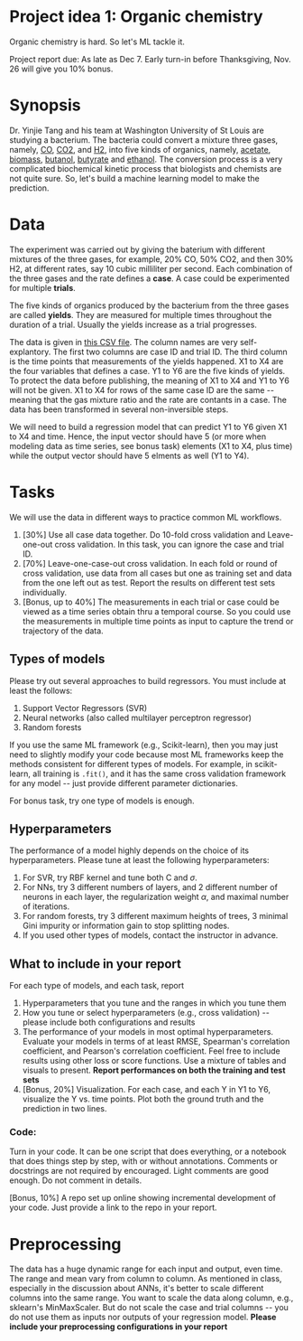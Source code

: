 # Project idea 1: Organic chemistry 

Organic chemistry is hard. So let's ML tackle it. 

Project report due: As late as Dec 7. Early turn-in before Thanksgiving, Nov. 26 will give you 10% bonus. 

# Synopsis 

Dr. Yinjie Tang and his team at Washington University of St Louis are studying a bacterium. 
The bacteria could convert a mixture three gases, namely, [CO](https://en.wikipedia.org/wiki/Carbon_monoxide), [CO2](https://en.wikipedia.org/wiki/Carbon_dioxide), and [H2](https://en.wikipedia.org/wiki/Hydrogen), into five kinds of organics, namely, [acetate](https://en.wikipedia.org/wiki/Acetate), [biomass](https://en.wikipedia.org/wiki/Biomass), [butanol](https://en.wikipedia.org/wiki/Butanol), [butyrate](https://en.wikipedia.org/wiki/Butyrate) and [ethanol](https://en.wikipedia.org/wiki/Ethanol). 
The conversion process is a very complicated biochemical kinetic process that biologists and chemists are not quite sure. So, let's build a machine learning model to make the prediction. 

# Data

The experiment was carried out by giving the baterium with different mixtures of the three gases, for example, 20% CO, 50% CO2, and then 30% H2, at different rates, say 10 cubic milliliter per second. Each combination of the three gases and the rate defines a **case**. A case could be experimented for multiple **trials**. 

The five kinds of organics produced by the bacterium from the three gases are called **yields**. They are measured for multiple times throughout the duration of a trial. Usually the yields increase as a trial progresses. 

The data is given in [this CSV file](organic_chemistry_data.csv). The column names are very self-explantory. The first two columns are case ID and trial ID. The third column is the time points that measurements of the yields happened. X1 to X4 are the four variables that defines a case. Y1 to Y6 are the five kinds of yields. To protect the data before publishing, the meaning of X1 to X4 and Y1 to Y6 will not be given. X1 to X4 for rows of the same case ID are the same -- meaning that the gas mixture ratio and the rate are contants in a case. The data has been transformed in several non-inversible steps. 

We will need to build a regression model that can predict Y1 to Y6 given X1 to X4 and time. Hence, the input vector should have 5 (or more when modeling data as time series, see bonus task) elements (X1 to X4, plus time) while the output vector should have 5 elments as well (Y1 to Y4). 

# Tasks
We will use the data in different ways to practice common ML workflows. 
1. [30%] Use all case data together. Do 10-fold cross validation and Leave-one-out cross validation. In this task, you can ignore the case and trial ID. 
2. [70%] Leave-one-case-out cross validation. In each fold or round of cross validation, use data from all cases but one as training set and data from the one left out as test. Report the results on different test sets individually. 
3. [Bonus, up to 40%] The measurements in each trial or case could be viewed as a time series obtain thru a temporal course. So you could use the measurements in multiple time points as input to capture the trend or trajectory of the data. 
<!-- 4. [Bonus, up to 40%] Feature engineering. Because of the small amounts of data, the machine learning model can easily overfit. You are encouraged to manually design features  -->

## Types of models
Please try out several approaches to build regressors. You must include at least the follows: 
1. Support Vector Regressors (SVR)
2. Neural networks (also called multilayer perceptron regressor)
3. Random forests 

If you use the same ML framework (e.g., Scikit-learn), then you may just need to slightly modify your code because most ML frameworks keep the methods consistent for different types of models. For example, in scikit-learn, all training is `.fit()`, and it has the same cross validation framework for any model -- just provide different parameter dictionaries. 

For bonus task, try one type of models is enough. 

## Hyperparameters
The performance of a model highly depends on the choice of its hyperparameters. 
Please tune at least the following hyperparameters:
1. For SVR, try RBF kernel and tune both C and $\sigma$. 
2. For NNs, try 3 different numbers of layers, and 2 different number of neurons in each layer, the regularization weight $\alpha$, and maximal number of iterations. 
3. For random forests, try 3 different maximum heights of trees, 3 minimal Gini impurity or information gain to stop splitting nodes. 
4. If you used other types of models, contact the instructor in advance. 

## What to include in your report 
For each type of models, and each task, report
1. Hyperparameters that you tune and the ranges in which you tune them
2. How you tune or select hyperparameters (e.g., cross validation) -- please include both configurations and results 
3. The performance of your models in most optimal hyperparameters. Evaluate your models in terms of at least RMSE, Spearman's correlation coefficient, and Pearson's correlation coefficient. Feel free to include results using other loss or score functions. Use a mixture of tables and visuals to present. **Report performances on both the training and test sets**
4. [Bonus, 20%] Visualization. For each case, and each Y in Y1 to Y6, visualize the Y vs. time points. Plot both the ground truth and the prediction in two lines. 

### Code: 
Turn in your code. It can be one script that does everything, or a notebook that does things step by step, with or without annotations. Comments or docstrings are not required by encouraged. Light comments are good enough. Do not comment in details. 

[Bonus, 10%] A repo set up online showing incremental development of your code. Just provide a link to the repo in your report. 

# Preprocessing 
The data has a huge dynamic range for each input and output, even time. The range and mean vary from column to column. 
As mentioned in class, especially in the discussion about ANNs, it's better to scale different columns into the same range. You want to scale the data along column, e.g., sklearn's MinMaxScaler.  But do not scale the case and trial columns -- you do not use them as inputs nor outputs of your regression model. **Please include your preprocessing configurations in your report** 

